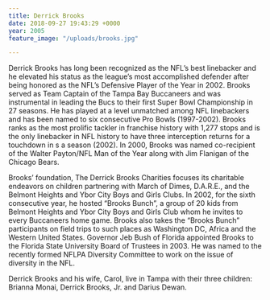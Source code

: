 ```yaml
---
title: Derrick Brooks
date: 2018-09-27 19:43:29 +0000
year: 2005
feature_image: "/uploads/brooks.jpg"

---
```

Derrick Brooks has long been recognized as the NFL’s best linebacker and he elevated his status as the league’s most accomplished defender after being honored as the NFL’s Defensive Player of the Year in 2002. Brooks served as Team Captain of the Tampa Bay Buccaneers and was instrumental in leading the Bucs to their first Super Bowl Championship in 27 seasons. He has played at a level unmatched among NFL linebackers and has been named to six consecutive Pro Bowls (1997-2002). Brooks ranks as the most prolific tackler in franchise history with 1,277 stops and is the only linebacker in NFL history to have three interception returns for a touchdown in s a season (2002). In 2000, Brooks was named co-recipient of the Walter Payton/NFL Man of the Year along with Jim Flanigan of the Chicago Bears.

Brooks’ foundation, The Derrick Brooks Charities focuses its charitable endeavors on children partnering with March of Dimes, D.A.R.E., and the Belmont Heights and Ybor City Boys and Girls Clubs. In 2002, for the sixth consecutive year, he hosted “Brooks Bunch”, a group of 20 kids from Belmont Heights and Ybor City Boys and Girls Club whom he invites to every Buccaneers home game. Brooks also takes the “Brooks Bunch” participants on field trips to such places as Washington DC, Africa and the Western United States. Governor Jeb Bush of Florida appointed Brooks to the Florida State University Board of Trustees in 2003. He was named to the recently formed NFLPA Diversity Committee to work on the issue of diversity in the NFL.

Derrick Brooks and his wife, Carol, live in Tampa with their three children: Brianna Monai, Derrick Brooks, Jr. and Darius Dewan.